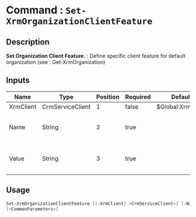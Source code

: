 ﻿# Command : `Set-XrmOrganizationClientFeature` 

## Description

**Set Organization Client Feature.** : Define specific client feature for default organization (see : Get-XrmOrganization)

## Inputs

Name|Type|Position|Required|Default|Description
----|----|--------|--------|-------|-----------
XrmClient|CrmServiceClient|1|false|$Global:XrmClient|
Name|String|2|true||Client feature name to set.
Value|String|3|true||Client feature value to set.


## Usage

```Powershell 
Set-XrmOrganizationClientFeature [[-XrmClient] <CrmServiceClient>] [-Name] <String> [-Value] <String> 
[<CommonParameters>]
``` 


